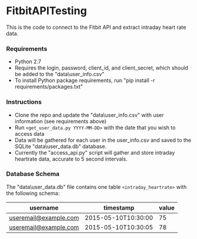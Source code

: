 # FitbitAPITesting

This is the code to connect to the Fitbit API and extract intraday heart rate data.

### Requirements

* Python 2.7
* Requires the login, password, client_id, and client_secret, which should be added to the "data\user_info.csv"
* To install Python package requirements, run "pip install -r requirements/packages.txt"

### Instructions

* Clone the repo and update the "data\user_info.csv" with user information (see requirements above)
* Run `<get_user_data.py YYYY-MM-DD>` with the date that you wish to access data
* Data will be gathered for each user in the user_info.csv and saved to the SQLite "data\user_data.db" database.
* Currently the "access_api.py" script will gather and store intraday heartrate data, accurate to 5 second intervals.

### Database Schema

The "data\user_data.db" file contains one table `<intraday_heartrate>` with the following schema:

username|timestamp|value
--------|---------|-----
useremail@example.com|2015-05-10T10:30:00|75
useremail@example.com|2015-05-10T10:30:05|78

